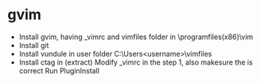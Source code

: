 # gvim
* Install gvim, having _vimrc and vimfiles folder in \programfiles(x86)\vim
* Install git
* Install vundule in user folder C:\Users\<username>\vimfiles
* Install ctag in <myPathABC> (extract)
Modify _vimrc in the step 1, also makesure the <myPathABC> is correct
Run PluginInstall 

